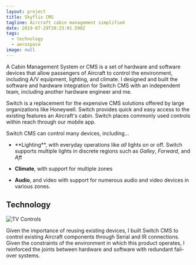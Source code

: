 ```yaml
---
layout: project
title: Skyflix CMS
tagline: Aircraft cabin management simplified
date: 2019-07-29T20:23:01.590Z
tags:
  - technology
  - aerospace
image: null
---
```

A Cabin Management System or CMS is a set of hardware and software devices that allow passengers of Aircraft to control the environment, including A/V equipment, lighting, and climate. I designed and built the software and hardware integration for Switch CMS with an independent team, including another hardware engineer and me.

Switch is a replacement for the expensive CMS solutions offered by large organizations like Honeywell. Switch provides quick and easy access to the existing features an Aircraft's cabin. Switch places commonly used controls within reach through our mobile app.

Switch CMS can control many devices, including...

* **Lighting\*\*, with everyday operations like *all* lights on or off. Switch supports multiple lights in discrete regions such as _Galley_, _Forward_, and _Aft_

* **Climate**, with support for multiple zones

* **Audio**, and video with support for numerous audio and video devices in various zones.

## Technology

![TV Controls](/images/pages/skyflix-switch-tv)

Given the importance of reusing existing devices, I built Switch CMS to control existing Aircraft components through Serial and IR connections. Given the constraints of the environment in which this product operates, I reinforced the joints between hardware and software with redundant fail-over systems.
